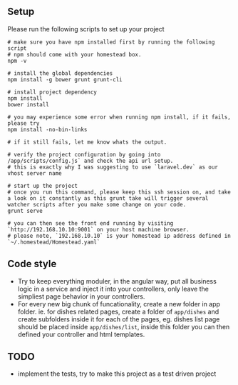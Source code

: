 ## Setup

Please run the following scripts to set up your project

```
# make sure you have npm installed first by running the following script
# npm should come with your homestead box.
npm -v

# install the global dependencies
npm install -g bower grunt grunt-cli

# install project dependency
npm install 
bower install

# you may experience some error when running npm install, if it fails, please try
npm install -no-bin-links

# if it still fails, let me know whats the output.

# verify the project configuration by going into /app/scripts/config.js` and check the api url setup.
# this is exactly why I was suggesting to use `laravel.dev` as our vhost server name

# start up the project
# once you run this command, please keep this ssh session on, and take a look on it constantly as this grunt take will trigger several watcher scripts after you make some change on your code. 
grunt serve

# you can then see the front end running by visiting `http://192.168.10.10:9001` on your host machine browser. 
# please note, `192.168.10.10` is your homestead ip address defined in `~/.homestead/Homestead.yaml` 
```

## Code style
- Try to keep everything moduler, in the angular way, put all business logic in a service and inject it into your controllers, only leave the simpliest page behavior in your controllers.
- For every new big chunk of funcationality, create a new folder in app folder. ie. for dishes related pages, create a folder of `app/dishes` and create subfolders inside it for each of the pages, eg. dishes list page should be placed inside `app/dishes/list`, inside this folder you can then defined your controller and html templates.


## TODO
- implement the tests, try to make this project as a test driven project 